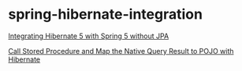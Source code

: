 # spring-hibernate-integration
[Integrating Hibernate 5 with Spring 5 without JPA](https://www.javachinna.com/2020/09/21/integrating-hibernate-5-with-spring-5-without-jpa/)

[Call Stored Procedure and Map the Native Query Result to POJO with Hibernate](https://www.javachinna.com/2020/09/22/call-stored-procedure-and-map-the-native-query-result-to-pojo-with-hibernate/)
